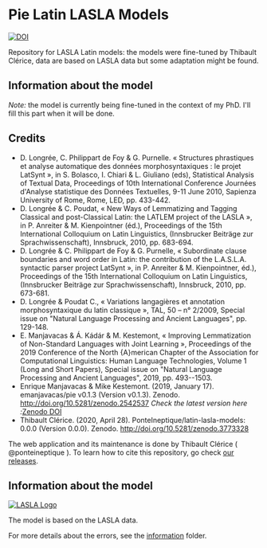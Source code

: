 # Pie Latin LASLA Models

[![DOI](https://zenodo.org/badge/244858653.svg)](https://zenodo.org/badge/latestdoi/244858653)

Repository for LASLA Latin models: the models were fine-tuned by Thibault Clérice, data are based on LASLA data but some adaptation might be found.

## Information about the model

*Note:* the model is currently being fine-tuned in the context of my PhD. I'll fill this part when it will be done.

## Credits

*   D. Longrée, C. Philippart de Foy & G. Purnelle. « Structures phrastiques et analyse automatique des données morphosyntaxiques : le projet LatSynt », in S. Bolasco, I. Chiari & L. Giuliano (eds), Statistical Analysis of Textual Data, Proceedings of 10th International Conference Journées d'Analyse statistique des Données Textuelles, 9-11 June 2010, Sapienza University of Rome, Rome, LED, pp. 433-442.
*   D. Longrée & C. Poudat, « New Ways of Lemmatizing and Tagging Classical and post-Classical Latin: the LATLEM project of the LASLA », in P. Anreiter & M. Kienpointner (éd.), Proceedings of the 15th International Colloquium on Latin Linguistics, (Innsbrucker Beiträge zur Sprachwissenschaft), Innsbruck, 2010, pp. 683-694.
*   D. Longrée & C. Philippart de Foy & G. Purnelle, « Subordinate clause boundaries and word order in Latin: the contribution of the L.A.S.L.A. syntactic parser project LatSynt », in P. Anreiter & M. Kienpointner, éd.), Proceedings of the 15th International Colloquium on Latin Linguistics, (Innsbrucker Beiträge zur Sprachwissenschaft), Innsbruck, 2010, pp. 673-681.
*   D. Longrée & Poudat C., « Variations langagières et annotation morphosyntaxique du latin classique », TAL, 50 – n° 2/2009, Special issue on "Natural Language Processing and Ancient Languages", pp. 129-148.
*   E. Manjavacas & ﻿Á. Kádár & M. Kestemont, « Improving Lemmatization of Non-Standard Languages with Joint Learning », Proceedings of the 2019 Conference of the North {A}merican Chapter of the Association for Computational Linguistics: Human Language Technologies, Volume 1 (Long and Short Papers), Special issue on "Natural Language Processing and Ancient Languages", 2019, pp. 493--1503.
*   Enrique Manjavacas & Mike Kestemont. (2019, January 17). emanjavacas/pie v0.1.3 (Version v0.1.3). Zenodo. http://doi.org/10.5281/zenodo.2542537 _Check the latest version here :_[Zenodo DOI](https://doi.org/10.5281/zenodo.1637877)
*   Thibault Clérice. (2020, April 28). PonteIneptique/latin-lasla-models: 0.0.0 (Version 0.0.0). Zenodo. http://doi.org/10.5281/zenodo.3773328

The web application and its maintenance is done by Thibault Clérice ( @ponteineptique ). To learn how to cite this repository, go check [our releases](https://github.com/PonteIneptique/latin-lasla-models/releases).

## Information about the model

[![LASLA Logo](statics/LogoLASLA2019.png)](http://web.philo.ulg.ac.be/lasla/textes-latins-traites/)

The model is based on the LASLA data.

For more details about the errors, see the [information](information) folder.
